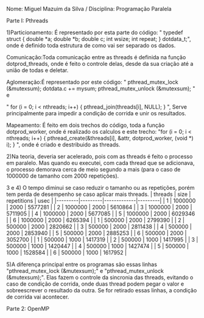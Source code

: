 Nome: Miguel Mazuim da Silva / Disciplina: Programação Paralela

Parte I: Pthreads

1)Particionamento: É representado por esta parte do código:
" typedef struct 
 {
   double *a;
   double *b;
   double c; 
   int wsize;
   int repeat; 
 } dotdata_t;", onde é definido toda estrutura de como vai ser separado os dados.
 
 Comunicação:Toda comunicação entre as threads é definida na função dotprod_threads, onde é feito o controle delas, desde da sua criação até a união de todas e deletar.
 
 Aglomeração:É representado por este código:
 "  pthread_mutex_lock (&mutexsum);
   dotdata.c += mysum;
   pthread_mutex_unlock (&mutexsum);
"  e

" for (i = 0; i < nthreads; i++) {
      pthread_join(threads[i], NULL);
   }
", Serve principalmente para impedir a condição de corrida e unir os resultados.

 Mapeamento: É feito em dois trechos do código, toda a função dotprod_worker, onde é realizado os calculos e este trecho:
 "for (i = 0; i < nthreads; i++) {
      pthread_create(&threads[i], &attr, dotprod_worker, (void *) i);
   }
", onde é criado e destribuido as threads.

2)Na teoria, deveria ser acelerado, pois com as threads é feito o processo em paralelo. Mas quando eu executei, com cada thread que se adicionava, o processo demorava cerca de meio segundo a mais (para o caso de 1000000 de tamanho com 2000 repetições).

3 e 4) 
O tempo diminui se caso reduzir o tamanho ou as repetições, porém tem perda de desempenho se caso aplicar mais threads.
| threads | size    | repetitions | usec    | 
|---------|---------|-------------|---------| 
| 1       | 1000000 | 2000        | 5577281 | 
| 2       | 1000000 | 2000        | 5610864 | 
| 3       | 1000000 | 2000        | 5711905 | 
| 4       | 1000000 | 2000        | 5677085 | 
| 5       | 1000000 | 2000        | 6029346 | 
| 6       | 1000000 | 2000        | 6265394 | 
| 1       | 500000  | 2000        | 2799390 | 
| 2       | 500000  | 2000        | 2820662 | 
| 3       | 500000  | 2000        | 2811438 | 
| 4       | 500000  | 2000        | 2853940 | 
| 5       | 500000  | 2000        | 2885253 | 
| 6       | 500000  | 2000        | 3052700 |
| 1       | 500000  | 1000        | 1417319 | 
| 2       | 500000  | 1000        | 1417995 | 
| 3       | 500000  | 1000        | 1420447 | 
| 4       | 500000  | 1000        | 1427474 | 
| 5       | 500000  | 1000        | 1528584 | 
| 6       | 500000  | 1000        | 1617952 | 



5)A diferença principal entre os programas são essas linhas "pthread_mutex_lock (&mutexsum);" e "pthread_mutex_unlock (&mutexsum);". Elas fazem o controle da sincronia das threads, evitando o caso de condição de corrida, onde duas thread podem pegar o valor e sobreescrever o resultado da outra. Se for retirado essas linhas, a condição de corrida vai acontecer.

Parte 2: OpenMP
